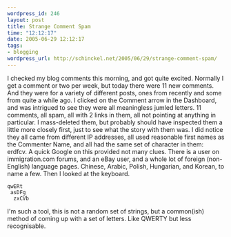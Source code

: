 ```yaml
--- 
wordpress_id: 246
layout: post
title: Strange Comment Spam
time: "12:12:17"
date: 2005-06-29 12:12:17
tags: 
- blogging
wordpress_url: http://schinckel.net/2005/06/29/strange-comment-spam/
---
```

I checked my blog comments this morning, and got quite excited. Normally I get a comment or two per week, but today there were 11 new comments. And they were for a variety of different posts, ones from recently and some from quite a while ago. I clicked on the Comment arrow in the Dashboard, and was intrigued to see they were all meaningless jumled letters. 11 comments, all spam, all with 2 links in them, all not pointing at anything in particular. I mass-deleted them, but probably should have inspected them a little more closely first, just to see what the story with them was. I did notice they all came from different IP addresses, all used reasonable first names as the Commenter Name, and all had the same set of character in them: erdfcv. A quick Google on this provided not many clues. There is a user on immigration.com forums, and an eBay user, and a whole lot of foreign (non-English) language pages. Chinese, Arabic, Polish, Hungarian, and Korean, to name a few. Then I looked at the keyboard. 
    
    qwERt
     asDFg
      zxCVb    

I'm such a tool, this is not a random set of strings, but a common(ish) method of coming up with a set of letters. Like QWERTY but less recognisable. 
